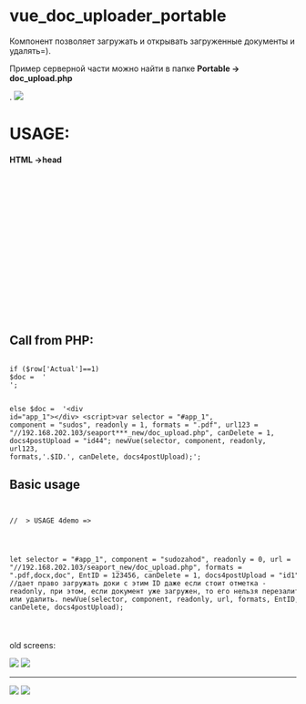 # vue_doc_uploader_portable
Компонент позволяет загружать и открывать загруженные документы и удалять=). 
<p>Пример серверной части можно найти в папке <b>Portable -> doc_upload.php</b></p>. 

<img src="https://m.vk.com/doc-125614288_465782482">
<h1>USAGE:</h1>
<h4>HTML ->head</h4>
<code>
<pre>
<!-- VUE -->
<link 	href="./js/uploader/portable/css/style.css"         type="text/css" rel="stylesheet"/>
<link 	href="./js/uploader/portable/css/bootstrap.min.css" type="text/css" rel="stylesheet"/>
<link 	href="./js/uploader/portable/css/bootstrap-vue.css" type="text/css" rel="stylesheet"/>
<script src='./js/uploader/portable/libs/vue.js'            type="text/javascript"></script>
<script	src="./js/uploader/portable/libs/bootstrap-vue.js"  type="text/javascript"></script>
<script src="./js/uploader/portable/libs/axios.min.js"      type="text/javascript"></script>

<script src="./js/uploader/portable/script.js"              type="text/javascript" ></script>
<script src="./js/uploader/portable/libs/polyfill.min.js"   type="text/javascript"></script>

<link href="https://use.fontawesome.com/releases/v5.0.9/css/all.css"  rel="stylesheet" >
<!-- /VUE -->
</pre>
</code>
<h2>Call from PHP:</h2>
<code>
if ($row['Actual']==1) 
$doc =  '<div id="app_1"></div><script>var selector = "#app_1", component = "sudos", readonly = 0, formats = ".pdf", url123 = "//192.168.202.103/seaport***_new/doc_upload.php", canDelete = 1, docs4postUpload = "id44"; newVue(selector, component, readonly, url123, formats,'.$ID.', canDelete, docs4postUpload); </script>';




else $doc =  '<div id="app_1"></div> <script>var selector = "#app_1", component = "sudos", readonly = 1, formats = ".pdf", url123 = "//192.168.202.103/seaport***_new/doc_upload.php", canDelete = 1, docs4postUpload = "id44"; newVue(selector, component, readonly, url123, formats,'.$ID.', canDelete, docs4postUpload);</script>';
</code>

<h2>Basic usage</h2>
<code>
<pre>
//  > USAGE 4demo => 	 
 <div align="center" id="app_1" ></div>

let
       selector = "#app_1",
       component = "sudozahod",
       readonly = 0, 
       url = "//192.168.202.103/seaport_new/doc_upload.php",
       formats = ".pdf,docx,doc",
       EntID = 123456,
       canDelete = 1,
       docs4postUpload = "id1"; //дает право загружать доки с этим ID даже если стоит отметка - readonly, при этом, если документ уже загружен, то его нельзя перезалить или удалить.
       newVue(selector, component, readonly, url, formats, EntID, canDelete, docs4postUpload); 
</pre>
</code> 

<p>old screens:</p>
<img src="https://pp.userapi.com/c834102/v834102776/11174e/oZxAjIAhtB8.jpg">
<img src="https://pp.userapi.com/c845322/v845322120/36ed9/UVptQSyjThM.jpg">

<hr>
<img src="https://sun1-4.userapi.com/c840429/v840429274/7371a/CgXOasGuA6g.jpg">
<img src="https://m.vk.com/doc40778210_463992267">

